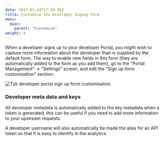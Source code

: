 ```yaml
---
date: 2017-03-24T17:29:30Z
title: Customise the Developer Signup Form
menu:
  main:
    parent: "Customise"
weight: 4 
---
```


When a developer signs up to your developer Portal, you might wish to capture more information about the developer than is supplied by the default form. The way to enable new fields in this form (they are automatically added to the form as you add them), go to the "Portal Management" -> "Settings" screen, and edit the "Sign up form customisation" section:

![Tyk developer portal sign up form customisation][1]

### Developer meta data and keys

All developer metadata is automatically added to the key metadata when a token is generated, this can be useful if you need to add more information to your upstream requests.

A developer username will also automatically be made the alias for an API token so that it is easy to identify in the analytics.

[1]: /docs/img/dashboard/portal-management/dev_cusomise_2.5.png